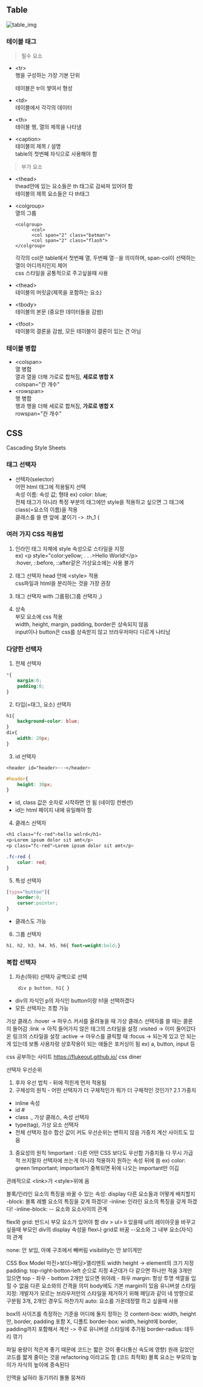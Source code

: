 ## Table
![table_img](img/content/table.png)

### 테이블 태그
>필수 요소
- \<tr\><br>
  행을 구성하는 가장 기본 단위

  테이블은 tr이 쌓여서 형성
- \<td\>  
  테이블에서 각각의 데이터
- \<th\>  
  테이블 행, 열의 제목을 나타냄   
- \<caption\>  
    테이블의 제목 / 설명  
    table의 첫번째 자식으로 사용해야 함
>부가 요소
- \<thead\>  
  thead안에 있는 요소들은 th 태그로 감싸져 있어야 함  
  테이블의 제목 요소들은 다 th태그

- \<colgroup\>  
  열의 그룹  
  ```
  <colgroup>
        <col>
        <col span="2" class="batman">
        <col span="2" class="flash">
  </colgroup>
  ```
  각각의 col은 table에서 첫번째 열, 두번째 열···을 의미하며, span-col이 선택하는 열이 어디까지인지 제어  
  css 스타일을 공통적으로 주고싶을때 사용
- \<thead\>  
  테이블의 머릿글(제목을 포함하는 요소)  
- \<tbody\>  
  테이블의 본문 (중요한 데이터들을 감쌈)  
- \<tfoot\>  
  테이블의 결론을 감쌈, 모든 테이블이 결론이 있는 건 아님  

### 테이블 병합
- \<colspan\>  
  열 병합  
  열과 열을 더해 가로로 합쳐짐, **세로로 병합 X**  
  colspan="칸 개수"  
- \<rowspan\>  
  행 병합  
  행과 행을 더해 세로로 합쳐짐, **가로로 병합 X**  
  rowspan="칸 개수"  


## CSS
Cascading Style Sheets

### 태그 선택자
- 선택자(selector)  
  어떤 html 태그에 적용될지 선택  
  속성 이름: 속성 값; 형태  ex) color: blue;  
  전체 태그가 아니라 특정 부분의 태그에만 style을 적용하고 싶으면 그 태그에 class(=요소의 이름)을 적용  
  클래스를 쓸 땐 앞에 .붙이기 -> .th_1 {

### 여러 가지 CSS 적용법
1. 인라인
   태그 자체에 style 속성으로 스타일을 지정  
	ex) \<p style="color:yellow; . . .\>Hello World!\</p\>  
	:hover, ::before, ::after같은 가상요소에는 사용 불가  

2. 태그 선택자
   head 안에 \<style\> 적용  
   css파일과 html을 분리하는 것을 가장 권장  

3. 태그 선택자 with 그룹핑(그룹 선택자 ,)  
4. 상속  
	부모 요소에 css 적용  
   width, height, margin, padding, border은 상속되지 않음  
   input이나 button은 css를 상속받지 않고 브라우저마다 다르게 나타남  


### 다양한 선택자
1. 전체 선택자
```css
*{
	margin:0;
	padding:0;
}
```
2. 타입(=태그, 요소) 선택자
```css
h1{
	background-color: blue;
}
div{
	width: 20px;
}
```
3. id 선택자
```css
<header id="header>···</header>

#header{
	height: 30px;
}
```
- id, class 값은 숫자로 시작하면 안 됨 (네이밍 컨벤션)
- id는 html 페이지 내에 유일해야 함
4. 클래스 선택자
```css
<h1 class="fc-red">hello wolrd</h1>
<p>Lorem ipsum dolor sit amt</p>
<p class="fc-red">Lorem ipsum dolor sit amt</p>

.fc-red {
	color: red;
}
```
5. 특성 선택자
```css
[type="button"]{
	border:0;
	cursor:pointer;
}
```
- 클래스도 가능
6. 그룹 선택자
```css
h1, h2, h3, h4, h5, h6{ font-weight:bold;}
```


### 복합 선택자
1. 자손(하위) 선택자
   공백으로 선택
   ```css
    div p button, h1{ }
	```
- div의 자식인 p의 자식인 button이랑 h1을 선택하겠다
- 모든 선택자는 조합 가능

가상 클래스
:hover -> 마우스 커서를 올려놓을 때
가상 클래스 선택자를 쓸 때는 콜론이 들어감
:link -> 아직 들어가지 않은 태그의 스타일을 설정
:visited -> 이미 들어갔다 온 링크의 스타일을 설정
:active -> 마우스를 클릭할 때
:focus -> 되는게 있고 안 되는게 있는데 보통 사용자랑 상호작용이 되는 애들은 포커싱이 됨
ex) a, button, input 등

css 공부하는 사이트
https://flukeout.github.io/
css diner

선택자 우선순위
1. 후자 우선 법칙 - 뒤에 적힌게 먼저 적용됨
2. 구체성의 원칙 - 어떤 선택자가 더 구체적인가
   뭐가 더 구체적인 것인가?
   2.1 가중치
- inline 속성
- id #
- class ., 가상 클래스, 속성 선택자
- type(tag), 가상 요소 선택자
- 전체 선택자
  점수 합산 값이 커도 우선순위는 변하지 않음
  가중치 계산 사이트도 있음
3. 중요성의 원칙
   !important : 다른 어떤 CSS 보다도 우선함
   가중치들 다 무시
   가급적 쓰지말자
   선택자에 쓰는게 아니라 적용하지 원하는 속성 뒤에 씀
   ex) color: green !important;
   important가 중복되면 뒤에 나오는 important만 이김

관례적으로 \<link\>가 \<style\>위에 옴

블록/인라인 요소의 특징을 바꿀 수 있는 속성: display
다른 요소들과 어떻게 배치할지
-block: 블록 레벨 요소의 특징을 갖게 하겠다!
-inline: 인라인 요소의 특징을 갖게 하겠다!
-inline-block:
-- 요소와 요소사이의 관계

flex와 grid: 반드시 부모 요소가 있어야 함
div > ul> li 있을때 ul의 레이아웃을 바꾸고 싶을때 부모인 div의 display 속성을 flex나 grid로 바꿈
--요소와 그 내부 요소(자식)의 관계

none: 안 보임, 아예 구조에서 빼버림
visibility는 안 보이게만

CSS Box Model
마진>보더>패딩>엘리멘트
width height -> element의 크기 지정
padding: top-right-botton-left 순으로 지정
4군데가 다 같으면 하나만 적음
3개만 있으면 top - 좌우 - bottom
2개만 있으면 위아래 - 좌우
margin: 항상 투명 색깔을 입힐 수 없음
다른 요소와의 간격을 의미
body에도 기본 margin이 있음
유니버셜 스타일 지정: 개발자가 모르는 브라우저만의 스타일을 제거하기 위해
패딩과 같이 네 방향으로 구분됨
3개, 2개인 경우도 마찬가지
auto: 요소를 가운데정렬 하고 싶을때 사용

box의 사이즈를 측정하는 기준을 어디에 둘지 정하는 것
content-box: width, height만, border, padding 포함 X, 디폴트
border-box: width, height에 border, padding까지 포함해서 계산 -> 주로 유니버셜 스타일에 추가됨
border-radius: 테두리 깎기



파일 용량이 적은게 좋기 때문에 코드는 짧은 것이 좋다(통신 속도에 영향)
   원래 길었던 코드를 짧게 줄이는 것을 refactoring 이라고도 함 (코드 최적화)
   블록 요소는 부모의 높이가 자식의 높이에 종속된다

인맥을 넓혀라
동기끼리 똘똘 뭉쳐라
